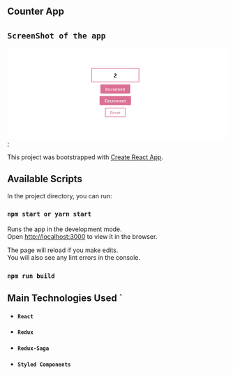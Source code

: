 
## Counter App 

## `ScreenShot of the app`
![alt text](./images/screenshot.PNG);


This project was bootstrapped with [Create React App](https://github.com/facebook/create-react-app).

## Available Scripts

In the project directory, you can run:

### `npm start or yarn start `

Runs the app in the development mode.<br>
Open [http://localhost:3000](http://localhost:3000) to view it in the browser.

The page will reload if you make edits.<br>
You will also see any lint errors in the console.

### `npm run build`


## Main Technologies Used `
- #### `React` 
- #### `Redux` 
- #### `Redux-Saga` 
- #### `Styled Components` 

